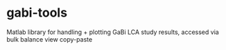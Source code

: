 # gabi-tools
Matlab library for handling + plotting GaBi LCA study results, accessed via bulk balance view copy-paste
